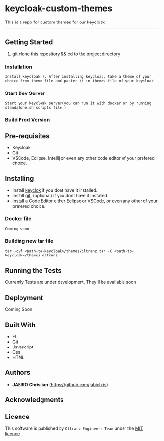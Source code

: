 # keycloak-custom-themes

This is a repo for custom themes for our keycloak

---

## Getting Started
1. git clone this repository && cd to the project directory

### Installation

```
Install keycloak(). After installing keycloak, take a theme of ypur choice from theme file and paster it in themes file of your keycloak
```

### Start Dev Server

```
Start your keycloak server(you can run it with docker or by running standalone.sh scripts file )
```

### Build Prod Version


## Pre-requisites
* Keycloak
* Git
* VSCode, Eclipse, Intellij or even any other code editor of your prefered choice.

## Installing
* Install [keyclok](https://www.keycloak.org/downloads) if you dont have it installed.
* Install [git](https://www.digitalocean.com/community/tutorials/how-to-contribute-to-open-source-getting-started-with-git), (optional) if you dont have it installed.
* Install a Code Editor either Eclipse or VSCode, or even any other of your prefered choice.

### Docker file

```
Coming soon

```

### Building new tar file

```
tar -cvf <path-to-keycloak>/themes/oltranz.tar -C <path-to-keycloak>/themes oltranz
```

## Running the Tests
Currently Tests are under development, They'll be available soon

## Deployment
Coming Soon

## Built With
* Ftl
* Git
* Javascript
* Css
* HTML

## Authors
* **JABIRO Christian** (https://github.com/jabichris)

## Acknowledgments


## Licence
This software is published by `Oltranz Engineers Team` under the [MIT licence](http://opensource.org/licenses/MIT).
